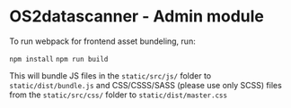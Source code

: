 # OS2datascanner - Admin module

To run webpack for frontend asset bundeling, run:

`npm install`
`npm run build`

This will bundle JS files in the `static/src/js/` folder to `static/dist/bundle.js` and CSS/CSSS/SASS (please use only SCSS) files from the `static/src/css/` folder to `static/dist/master.css`